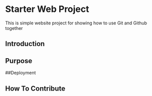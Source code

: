 # Starter Web Project

This is simple website project for showing how to use Git and Github together

## Introduction

## Purpose

##Deployment

## How To Contribute

